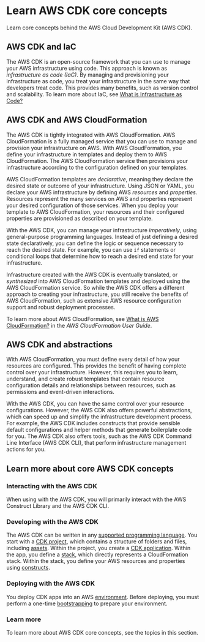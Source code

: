 # Learn AWS CDK core concepts<a name="core_concepts"></a>

Learn core concepts behind the AWS Cloud Development Kit \(AWS CDK\)\.

## AWS CDK and IaC<a name="concepts-iac"></a>

The AWS CDK is an open\-source framework that you can use to manage your AWS infrastructure using code\. This approach is known as *infrastructure as code \(IaC\)*\. By managing and provisioning your infrastructure as code, you treat your infrastructure in the same way that developers treat code\. This provides many benefits, such as version control and scalability\. To learn more about IaC, see [What is Infrastructure as Code?](https://aws.amazon.com/what-is/iac/)

## AWS CDK and AWS CloudFormation<a name="concepts-cfn"></a>

The AWS CDK is tightly integrated with AWS CloudFormation\. AWS CloudFormation is a fully managed service that you can use to manage and provision your infrastructure on AWS\. With AWS CloudFormation, you define your infrastructure in templates and deploy them to AWS CloudFormation\. The AWS CloudFormation service then provisions your infrastructure according to the configuration defined on your templates\.

AWS CloudFormation templates are *declarative*, meaning they declare the desired state or outcome of your infrastructure\. Using JSON or YAML, you declare your AWS infrastructure by defining AWS *resources* and *properties*\. Resources represent the many services on AWS and properties represent your desired configuration of those services\. When you deploy your template to AWS CloudFormation, your resources and their configured properties are provisioned as described on your template\.

With the AWS CDK, you can manage your infrastructure *imperatively*, using general\-purpose programming languages\. Instead of just defining a desired state declaratively, you can define the logic or sequence necessary to reach the desired state\. For example, you can use `if` statements or conditional loops that determine how to reach a desired end state for your infrastructure\.

Infrastructure created with the AWS CDK is eventually translated, or *synthesized* into AWS CloudFormation templates and deployed using the AWS CloudFormation service\. So while the AWS CDK offers a different approach to creating your infrastructure, you still receive the benefits of AWS CloudFormation, such as extensive AWS resource configuration support and robust deployment processes\.

To learn more about AWS CloudFormation, see [ What is AWS CloudFormation?](https://docs.aws.amazon.com/AWSCloudFormation/latest/UserGuide/Welcome.html) in the *AWS CloudFormation User Guide*\.

## AWS CDK and abstractions<a name="concepts-abstractions"></a>

With AWS CloudFormation, you must define every detail of how your resources are configured\. This provides the benefit of having complete control over your infrastructure\. However, this requires you to learn, understand, and create robust templates that contain resource configuration details and relationships between resources, such as permissions and event\-driven interactions\.

With the AWS CDK, you can have the same control over your resource configurations\. However, the AWS CDK also offers powerful abstractions, which can speed up and simplify the infrastructure development process\. For example, the AWS CDK includes constructs that provide sensible default configurations and helper methods that generate boilerplate code for you\. The AWS CDK also offers tools, such as the AWS CDK Command Line Interface \(AWS CDK CLI\), that perform infrastructure management actions for you\.

## Learn more about core AWS CDK concepts<a name="concepts-learn"></a>

### Interacting with the AWS CDK<a name="concepts-learn-interact"></a>

When using with the AWS CDK, you will primarily interact with the AWS Construct Library and the AWS CDK CLI\.

### Developing with the AWS CDK<a name="concepts-learn-develop"></a>

The AWS CDK can be written in any [supported programming language](languages.md)\. You start with a [CDK project](projects.md), which contains a structure of folders and files, including [assets](assets.md)\. Within the project, you create a [CDK application](apps.md)\. Within the app, you define a [stack](stacks.md), which directly represents a CloudFormation stack\. Within the stack, you define your AWS resources and properties using [constructs](constructs.md)\.

### Deploying with the AWS CDK<a name="concepts-learn-deploy"></a>

You deploy CDK apps into an AWS [environment](environments.md)\. Before deploying, you must perform a one\-time [bootstrapping](bootstrapping.md) to prepare your environment\.

### Learn more<a name="concepts-learn-more"></a>

To learn more about AWS CDK core concepts, see the topics in this section\.